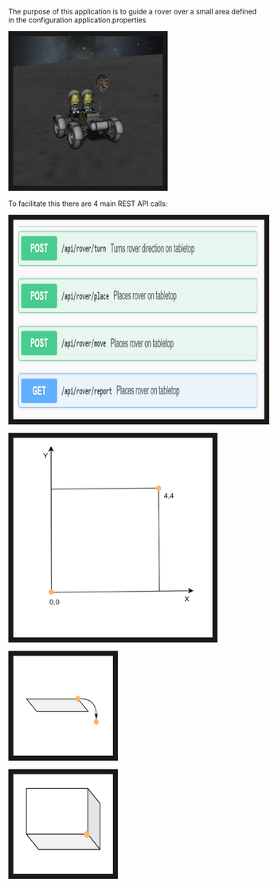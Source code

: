 The purpose of this application is to guide a rover 
over a small area defined in the configuration application.properties



<p align="left">
<img src="presentation/KerbalRover.png" width="300" height="300" border="10"/>
</p>
To facilitate this there are 4 main REST API calls:

<p align="left">
<img src="presentation/methods.PNG" width="800" height="400" border="10"/>
</p>

<p align="left">
<img src="presentation/coordinateSystem.PNG" width="400" height="400" border="10"/>
</p>

<p align="left">
<img src="presentation/ballFallOff.PNG" width="200" height="200" border="10"/>
</p>

<p align="left">
<img src="presentation/ballCaptured.PNG" width="200" height="200" border="10"/>
</p>

